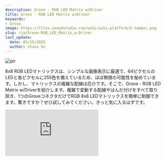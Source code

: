 ```yaml
---
description: Grove - RGB LED Matrix w/Driver
title: Grove - RGB LED Matrix w/Driver
keywords:
- Grove
image: https://files.seeedstudio.com/wiki/wiki-platform/S-tempor.png
slug: /ja/Grove-RGB_LED_Matrix_w-Driver
last_update:
  date: 05/15/2025
  author: shuxu hu
---
```



<!-- ![](https://files.seeedstudio.com/wiki/Grove-RGB_LED_Matrix_w-Driver/img/main.jpg) -->
  <p style={{textAlign: 'center'}}><img src="https://files.seeedstudio.com/wiki/Grove-RGB_LED_Matrix_w-Driver/img/main.jpg" alt="pir" width={600} height="auto" /></p>

8x8 RGB LEDマトリックスは、シンプルな画像表示に最適で、64ピクセルのLEDと各ピクセルに255色を備えているため、ほぼ無限の可能性を秘めています。しかし、マトリックスの複雑な配線は厄介です。そこで、Grove - RGB LED Matrix w/Driverを紹介します。複雑で変動する配線やはんだ付けをすべて取り除き、1つのGroveコネクタだけでRGB 8x8 LEDマトリックスを簡単に制御できます。驚きですか？ぜひ試してみてください。きっと気に入るはずです。

<iframe width={800} height={450} src="https://www.youtube.com/embed/i9hnRPuCx-Q" frameBorder={0} allow="accelerometer; autoplay; encrypted-media; gyroscope; picture-in-picture" allowFullScreen />

<!-- <p style=":center"><a href="https://www.seeedstudio.com/grove-rgb-led-matrix-w-driver.html" target="_blank"><img src="https://files.seeedstudio.com/wiki/Seeed-WiKi/docs/images/300px-Get_One_Now_Banner-ragular.png" /></a></p> -->
[<p><img src="https://files.seeedstudio.com/wiki/common/Get_One_Now_Banner.png" alt="pir" width={600} height="auto" /></p>](https://www.seeedstudio.com/grove-rgb-led-matrix-w-driver.html)

## バージョン

| 製品バージョン  | 変更点                                                                                               | リリース日 |
|------------------|-------------------------------------------------------------------------------------------------------|---------------|
| Grove - RGB LED Stick (10 WS2813 Mini) | 初期リリース                                                                                               | 2018年12月      |

## 特徴

- 8x8ピクセル、**<font color="red">R</font><font color="green">G</font><font color="blue">B</font>** 255色
- 内蔵MCU
- チャンネル間のLED電流精度 ±1%(typ.)
- カスタム画像の表示をサポート

## 仕様

|項目|値|
|---|---|
|動作電圧|3.3V / 5V|
|動作温度|-40℃ ~ +85℃|
|インターフェース|I2C|
|I2Cアドレス|0x65|
|サイズ|L: 40mm W: 40mm H: 21mm| 
|重量|17.3g|
|パッケージサイズ|L: 120mm W: 100mm H: 33mm|
|総重量|28g|

## 主な用途

- シンプルな画像表示
- おもちゃ

## ハードウェア概要

### ピンアウト

<!-- ![](https://files.seeedstudio.com/wiki/Grove-RGB_LED_Matrix_w-Driver/img/pin-out/Pin_out.jpg) -->
  <p style={{textAlign: 'center'}}><img src="https://files.seeedstudio.com/wiki/Grove-RGB_LED_Matrix_w-Driver/img/pin-out/Pin_out.jpg" alt="pir" width={600} height="auto" /></p>

<!-- ![](https://files.seeedstudio.com/wiki/Grove-RGB_LED_Matrix_w-Driver/img/pin-out/Pin_out_led.jpg) -->
  <p style={{textAlign: 'center'}}><img src="https://files.seeedstudio.com/wiki/Grove-RGB_LED_Matrix_w-Driver/img/pin-out/Pin_out_led.jpg" alt="pir" width={600} height="auto" /></p>

---
**Groveインターフェース**  

LEDマトリックスを制御するためにI2Cインターフェースを使用します：

>GND: このモジュールをシステムのGNDに接続  
>VCC: このモジュールには5Vを使用できます  
>SDA: I2Cシリアルデータ  
>SCL: I2Cシリアルクロック

<!-- ![](https://files.seeedstudio.com/wiki/Grove-RGB_LED_Matrix_w-Driver/img/pin-out/1-3.jpg) -->
  <p style={{textAlign: 'center'}}><img src="https://files.seeedstudio.com/wiki/Grove-RGB_LED_Matrix_w-Driver/img/pin-out/1-3.jpg" alt="pir" width={600} height="auto" /></p>

---

**DC-DCモジュール**

MCUとLEDドライバーチップに安定した3.3Vを供給するためにMP-2155を使用します。

<!-- ![](https://files.seeedstudio.com/wiki/Grove-RGB_LED_Matrix_w-Driver/img/pin-out/1-2.jpg) -->
  <p style={{textAlign: 'center'}}><img src="https://files.seeedstudio.com/wiki/Grove-RGB_LED_Matrix_w-Driver/img/pin-out/1-2.jpg" alt="pir" width={600} height="auto" /></p>

---

**ファームウェアダウンロードインターフェース**  

SDAとSCLピンに接続し、ファームウェアをダウンロードする際にUARTとして動作します。

<!-- ![](https://files.seeedstudio.com/wiki/Grove-RGB_LED_Matrix_w-Driver/img/pin-out/1-1.jpg) -->
  <p style={{textAlign: 'center'}}><img src="https://files.seeedstudio.com/wiki/Grove-RGB_LED_Matrix_w-Driver/img/pin-out/1-1.jpg" alt="pir" width={600} height="auto" /></p>

---

**LEDドライバー**

[MY9221](https://files.seeedstudio.com/wiki/Grove-RGB_LED_Matrix_w-Driver/res/MY9221.pdf)は、12チャンネル（R/G/B x 4）の定電流APDM（Adaptive Pulse Density Modulation）LEDドライバーです。このモジュールは8x8マトリックスであるため、**<font color="red">R</font><font color="green">G</font><font color="blue">B</font>** X8出力チャンネルが必要です。そのため、2つのMY9221を使用します。

<!-- ![](https://files.seeedstudio.com/wiki/Grove-RGB_LED_Matrix_w-Driver/img/pin-out/2-2.jpg) -->
  <p style={{textAlign: 'center'}}><img src="https://files.seeedstudio.com/wiki/Grove-RGB_LED_Matrix_w-Driver/img/pin-out/2-2.jpg" alt="pir" width={600} height="auto" /></p>

<!-- ![](https://files.seeedstudio.com/wiki/Grove-RGB_LED_Matrix_w-Driver/img/schematic4.jpg) -->
  <p style={{textAlign: 'center'}}><img src="https://files.seeedstudio.com/wiki/Grove-RGB_LED_Matrix_w-Driver/img/schematic4.jpg" alt="pir" width={600} height="auto" /></p>

---

**8x8 LEDマトリックス**

64個のKTR-3528RGB LEDを使用して8x8マトリックスLEDを形成しています。

<!-- ![](https://files.seeedstudio.com/wiki/Grove-RGB_LED_Matrix_w-Driver/img/RGB.jpg) -->
  <p style={{textAlign: 'center'}}><img src="https://files.seeedstudio.com/wiki/Grove-RGB_LED_Matrix_w-Driver/img/RGB.jpg" alt="pir" width={600} height="auto" /></p>

列選択にはV信号を使用し、行選択にはRGB信号を使用します。  
LEDは**D**で命名され、D1 - D64となります。R1/G1/B1 - R8/G8/B8は2つのMY9221によって駆動され、**V1 - V8**は74HC183PWチップによって制御されます。すべてのLEDがオフの場合、V1 - V9はデフォルトで低く設定され、すべてのRGBチャンネルラインは高く設定されます。

例：


**D8**は最初の行、8列目にあります。**D8**を緑色（Green-255）にするには、V8を高くし、R1/B1を高くし、G1をグラウンドに接続する必要があります。これにより、緑色のLEDのみが点灯し、D8が純粋な緑色に変わるのが見えるでしょう。

## 対応プラットフォーム

|Arduino|Raspberry Pi|
|---|---|
|<p><img src="https://files.seeedstudio.com/wiki/wiki_english/docs/images/arduino_logo.jpg" alt="pir" width={200} height="auto" /></p>|<p><img src="https://files.seeedstudio.com/wiki/wiki_english/docs/images/raspberry_pi_logo_n.jpg" alt="pir" width={200} height="auto" /></p>|

:::caution
    上記で対応していると記載されているプラットフォームは、モジュールのハードウェアまたは理論的な互換性を示しています。ほとんどの場合、Arduinoプラットフォーム向けのソフトウェアライブラリやコード例のみを提供しています。すべての可能なMCUプラットフォーム向けにソフトウェアライブラリやデモコードを提供することはできません。そのため、ユーザー自身でソフトウェアライブラリを作成する必要があります。
:::

## はじめに

### Arduinoで遊ぶ

#### ハードウェア

**必要な材料**

| Seeeduino V4.2 | Base Shield | Grove - RGB LED Matrix w/Driver |
|--------------|-------------|-----------------|
|<p><img src="https://files.seeedstudio.com/wiki/Grove_Light_Sensor/images/gs_1.jpg" alt="pir" width={600} height="auto" /></p>|<p><img src="https://files.seeedstudio.com/wiki/Grove_Light_Sensor/images/gs_4.jpg" alt="pir" width={600} height="auto" /></p>|<p><img src="https://files.seeedstudio.com/wiki/Grove-RGB_LED_Matrix_w-Driver/img/thumbnail.jpg" alt="pir" width={600} height="auto" /></p>|
|<a href="https://www.seeedstudio.com/Seeeduino-V4.2-p-2517.html" target="_blank">今すぐ購入</a>|<a href="https://www.seeedstudio.com/Base-Shield-V2-p-1378.html" target="_blank">今すぐ購入</a>|<a href="https://www.seeedstudio.com/grove-rgb-led-matrix-w-driver.html" target="_blank">今すぐ購入</a>|

:::note
    **1** USBケーブルを優しく差し込んでください。そうしないとポートを損傷する可能性があります。内部に4本のワイヤーがあるUSBケーブルを使用してください。2本のワイヤーしかないケーブルではデータを転送できません。使用しているケーブルが不明な場合は、[こちら](https://www.seeedstudio.com/Micro-USB-Cable-48cm-p-1475.html)をクリックして購入できます。

    **2** Groveモジュールは購入時にGroveケーブルが付属しています。Groveケーブルを紛失した場合は、[こちら](https://www.seeedstudio.com/Grove-Universal-4-Pin-Buckled-20cm-Cable-%285-PCs-pack%29-p-936.html)をクリックして購入できます。
:::

:::important
    **1** Arduino UNOをマザーボードとして使用する場合は、DC電源を使用することをお勧めします。そうしないと、VCCの最大リップルが100mVを超える可能性があります。Seeeduino V4.2をマザーボードとして使用する場合は、DC電源を接続する必要はありません。

    **2** ホットスワップはサポートされていません。
:::

- **ステップ 1.** Grove - RGB LED Matrix w/DriverをGrove-Base Shieldの**I2C**ポートに接続します。

- **ステップ 2.** Grove - Base ShieldをSeeeduinoに差し込みます。

- **ステップ 3.** USBケーブルを使用してSeeeduinoをPCに接続します。

:::note
        Grove Base Shieldがない場合は、以下のようにこのモジュールをSeeeduinoに直接接続することもできます。
:::

| Seeeduino      |  Groveケーブル       | Grove - RGB LED Matrix w/Driver |
|--------------- |--------------------|-----|
| GND            | 黒                | GND |
| 5Vまたは3.3V   | 赤                | VCC |
| SDA            | 白                | SDA |
| SCL            | 黄色              | SCL |

#### ソフトウェア

:::note
        Arduinoを初めて使用する場合は、開始前に[Arduinoの使い方](https://wiki.seeedstudio.com/ja/Getting_Started_with_Arduino/)を参照することを強くお勧めします。
:::

- **ステップ 1.** Githubから[Seeed_RGB_LED_Matrix](https://github.com/Seeed-Studio/Seeed_RGB_LED_Matrix)ライブラリをダウンロードします。

- **ステップ 2.** [ライブラリのインストール方法](https://wiki.seeedstudio.com/ja/How_to_install_Arduino_Library)を参照して、Arduino用のライブラリをインストールします。

- **ステップ 3.** Arduino IDEを再起動します。例を開きます。以下の3つの方法で開くことができます：
    1. Arduino IDEで直接開きます。パスは次の通りです：**File --> Examples --> Seeed_RGB_Led_Matrix --> display_emoji**。
      <p style={{textAlign: 'center'}}><img src="https://files.seeedstudio.com/wiki/Grove-RGB_LED_Matrix_w-Driver/img/path1.jpg" alt="pir" width={600} height="auto" /></p>

    2. コンピュータで**display_emoji.ino**をクリックして開きます。このファイルは**XXXX\Arduino\libraries\Seeed_RGB_LED_Matrix-master\examples\display_emoji**フォルダ内にあります。**XXXX**はArduino IDEをインストールした場所です。
      <p style={{textAlign: 'center'}}><img src="https://files.seeedstudio.com/wiki/Grove-RGB_LED_Matrix_w-Driver/img/path2.jpg" alt="pir" width={600} height="auto" /></p>

3. または、コードブロックの右上隅にあるアイコンをクリックするだけで、以下のコードを Arduino IDE の新しいスケッチにコピーできます。

<p style={{textAlign: 'center'}}><img src="https://files.seeedstudio.com/wiki/wiki_english/docs/images/copy.jpg" alt="pir" width={50} height="auto" /></p>

```cpp
#include "grove_two_rgb_led_matrix.h"

#ifdef ARDUINO_SAMD_VARIANT_COMPLIANCE
#define SERIAL SerialUSB
#else
#define SERIAL Serial
#endif

#define DISPLAY_COLOR    0X11

void waitForMatrixReady()
{
    delay(1000);
}

GroveTwoRGBLedMatrixClass matrix;
void setup()
{
    Wire.begin();
    SERIAL.begin(115200);
    waitForMatrixReady();
    uint16_t VID = 0;
    VID = matrix.getDeviceVID();
    if(VID != 0x2886)
    {
        SERIAL.println("LEDマトリックスを検出できません!!!");
        while(1);
    }
    SERIAL.println("マトリックスの初期化に成功しました!!!");
}

void loop()
{
    for(int i=0;i<35;i++)
    {
        matrix.displayEmoji(i,5000,true);
        delay(5000);
    }
}
```

:::note
ライブラリファイルが更新される可能性があります。このコードは更新されたライブラリファイルには適用されない場合がありますので、最初の2つの方法を使用することをお勧めします。
:::

- **ステップ 4.** デモをアップロードします。コードのアップロード方法がわからない場合は、[コードのアップロード方法](https://wiki.seeedstudio.com/ja/Upload_Code/)を確認してください。

:::success
すべてが正常に動作すれば、LEDマトリックスに以下が表示されます：
:::

<p style={{textAlign: 'center'}}><img src="https://files.seeedstudio.com/wiki/Grove-RGB_LED_Matrix_w-Driver/img/emoji_wiki.gif" alt="pir" width={600} height="auto" /></p>

### DIY

次に、DIYについて説明します。

:::note
このバージョンのファームウェアでは、UNOシリアルを使用して独自の画像をDIYする場合、Arduinoのファイルを変更する必要があります。MegaやLotusを使用する場合、この変更は必要ありません。
:::

> Arduinoセットアップフォルダ **xxxxx\Arduino\hardware\arduino\avr\libraries\Wire\src** を見つけ、**Wire.h** ファイルを開きます。

以下を変更します：

```
#define BUFFER_LENGTH 32
```

を

```
#define BUFFER_LENGTH 128
```

に変更します。

> 次に、Arduinoセットアップフォルダ **xxxxx\Arduino\hardware\arduino\avr\libraries\Wire\src\utility** を見つけ、**twi.h** ファイルを開きます。

以下を変更します：

```
#define TWI_BUFFER_LENGTH 32
```

を

```
#define TWI_BUFFER_LENGTH 128
```

に変更します。

---

DIYを始めましょう。

- **ステップ 1.** [画像エディタ](https://files.seeedstudio.com/wiki/Grove-RGB_LED_Matrix_w-Driver/res/docs.zip) をダウンロードします。これはzipファイルなので、解凍してください。

- **ステップ 2.** フォルダ **doc-->doc** 内の **index.html** を見つけ、ダブルクリックして開きます。

<p style={{textAlign: 'center'}}><img src="https://files.seeedstudio.com/wiki/Grove-RGB_LED_Matrix_w-Driver/img/DIY.jpg" alt="pir" width={600} height="auto" /></p>

- **ステップ 3.** 独自の画像を作成します。1つ完成したら、コントロールパネルの **Insert** をクリックして次の画像を編集できます。すべての画像シーケンスが完成したら、コードゾーンのコードをコピーします。

- **ステップ 4.** 以下のコードブロックの9行目 **unit64_t example[]** を独自のコードに置き換えます。

```cpp
#include "grove_two_rgb_led_matrix.h"

#ifdef ARDUINO_SAMD_VARIANT_COMPLIANCE
#define SERIAL SerialUSB
#else
#define SERIAL Serial
#endif

uint64_t example[] = {

  0xffff5e5e5e5effff,
  0xff5effffffff5eff,
  0x5eff5effff5eff5e,
  0x5effffffffffff5e,
  0x5eff5effff5eff5e,
  0x5effff5e5effff5e,
  0xff5effffffff5eff,
  0xffff5e5e5e5effff,
 
  0xffff29292929ffff,
  0xff29ffffffff29ff,
  0x29ff29ffff29ff29,
  0x29ffffffffffff29,
  0x29ff29292929ff29,
  0x29ffffffffffff29,
  0xff29ffffffff29ff,
  0xffff29292929ffff,
 
  0xffff00000000ffff,
  0xff00ffffffff00ff,
  0x00ff00ffff00ff00,
  0x00ffffffffffff00,
  0x00ffff0000ffff00,
  0x00ff00ffff00ff00,
  0xff00ffffffff00ff,
  0xffff00000000ffff
};

void waitForMatrixReady()
{
    delay(1000);
}

GroveTwoRGBLedMatrixClass matrix;
void setup()
{
    Wire.begin();
    SERIAL.begin(115200);
    waitForMatrixReady();
    uint16_t VID = 0;
    VID = matrix.getDeviceVID();
    if(VID != 0x2886)
    {
        SERIAL.println("LEDマトリックスを検出できません!!!");
        while(1);
    }
    SERIAL.println("マトリックスの初期化に成功しました!!!");
}

void loop()
{
 for (int i=0;i<3;i++) {
        matrix.displayFrames(example+i*8, 200, false, 1);
        delay(500);
    }
}
```

:::success
すべてが正常に動作すれば、LEDマトリックスに以下が表示されます：
:::

<p style={{textAlign: 'center'}}><img src="https://files.seeedstudio.com/wiki/Grove-RGB_LED_Matrix_w-Driver/img/emoji_smile.gif" alt="pir" width={600} height="auto" /></p>

## 回路図オンラインビューア

<div className="altium-ecad-viewer" data-project-src="https://files.seeedstudio.com/wiki/Grove-RGB_LED_Matrix_w-Driver/res/Grove%20-%20RGB%20LED%20Matrix%20w%20Driver.zip" style={{borderRadius: '0px 0px 4px 4px', height: 500, borderStyle: 'solid', borderWidth: 1, borderColor: 'rgb(241, 241, 241)', overflow: 'hidden', maxWidth: 1280, maxHeight: 700, boxSizing: 'border-box'}}>
</div>

## リソース

- **[Zip]** [Grove - RGB LED Matrix Driver Eagle ファイル](https://files.seeedstudio.com/wiki/Grove-RGB_LED_Matrix_w-Driver/res/Grove%20-%20RGB%20LED%20Matrix%20w%20Driver.zip)

- **[Zip]** [RGB LED Matrix 8x8 Eagle ファイル](https://files.seeedstudio.com/wiki/Grove-RGB_LED_Matrix_w-Driver/res/RGB%20LED%20Matrix%208x8.zip)

- **[Zip]** [Seeed_RGB_LED_Matrix ライブラリ](https://github.com/Seeed-Studio/Seeed_RGB_LED_Matrix/archive/master.zip)

- **[PDF]** [データシート MY9221](https://files.seeedstudio.com/wiki/Grove-RGB_LED_Matrix_w-Driver/res/MY9221.pdf)

- **[PDF]** [データシート MP2155](https://files.seeedstudio.com/wiki/Grove-RGB_LED_Matrix_w-Driver/res/MP2155.pdf)

## 技術サポート & 製品ディスカッション

弊社製品をお選びいただきありがとうございます！お客様が弊社製品をスムーズにご利用いただけるよう、さまざまなサポートをご用意しております。お客様のご希望やニーズに応じた複数のコミュニケーションチャネルをご利用いただけます。

<div class="button_tech_support_container">
<a href="https://forum.seeedstudio.com/" class="button_forum"></a> 
<a href="https://www.seeedstudio.com/contacts" class="button_email"></a>
</div>

<div class="button_tech_support_container">
<a href="https://discord.gg/eWkprNDMU7" class="button_discord"></a> 
<a href="https://github.com/Seeed-Studio/wiki-documents/discussions/69" class="button_discussion"></a>
</div>